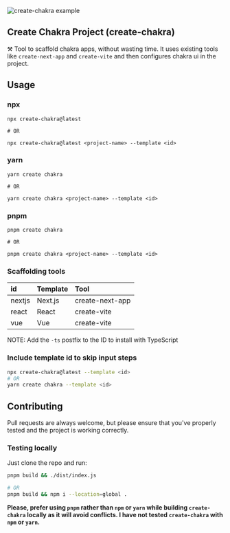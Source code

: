 ![create-chakra example](https://user-images.githubusercontent.com/70624701/184507059-bbed2dad-513e-4d27-b5bf-3bd43e027331.png)

## Create Chakra Project (create-chakra)
⚒ Tool to scaffold chakra apps, without wasting time. It uses existing tools like `create-next-app` and `create-vite` and then configures chakra ui in the project.

## Usage
### npx
```
npx create-chakra@latest

# OR

npx create-chakra@latest <project-name> --template <id>
```
### yarn
```
yarn create chakra

# OR

yarn create chakra <project-name> --template <id> 
```

### pnpm
```
pnpm create chakra

# OR

pnpm create chakra <project-name> --template <id>
```

### Scaffolding tools

|id        | Template   | Tool            |
|:---------|:-----------|:----------------|
|nextjs    | Next.js    | create-next-app |
|react     | React      | create-vite     |
|vue       | Vue        | create-vite     |

NOTE: Add the `-ts` postfix to the ID to install with TypeScript

### Include template id to skip input steps

```bash
npx create-chakra@latest --template <id>
# OR
yarn create chakra --template <id>
```

## Contributing
Pull requests are always welcome, but please ensure that you've properly tested and the project is working correctly.

### Testing locally
Just clone the repo and run:
```bash
pnpm build && ./dist/index.js

# OR
pnpm build && npm i --location=global .
```

**Please, prefer using `pnpm` rather than `npm` or `yarn` while building `create-chakra` locally as it will avoid conflicts. I have not tested `create-chakra` with `npm` or `yarn`.** 

